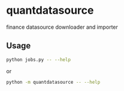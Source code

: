 # quantdatasource

finance datasource downloader and importer

## Usage

```sh
python jobs.py -- --help
```

or

```sh
python -m quantdatasource -- --help
```
